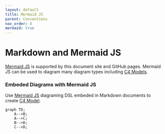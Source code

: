 ```yaml
---
layout: default
title: Mermaid JS
parent: Conventions
nav_order: 4
mermaid: true
---
```


# Markdown and Mermaid JS

[Mermaid JS](https://mermaid.js.org/intro/) is supported by this document site and GitHub pages.  Mermaid JS can be used
to diagram many diagram types including [C4 Models](https://c4model.com/).

### Embeded Diagrams with Mermaid JS

Use [Mermaid JS](https://mermaid.js.org/intro/) diagraming DSL embeded in Markdown documents
to create [C4 Model](https://c4model.com/).

```mermaid
graph TD;
    A-->B;
    A-->C;
    B-->D;
    C-->D;
```  
